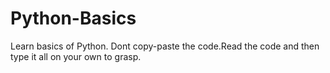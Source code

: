 # Python-Basics
Learn basics of Python. Dont copy-paste the code.Read the code and then type it all on your own to grasp.
